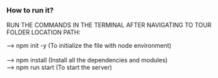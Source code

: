 ### How to run it?


RUN THE COMMANDS IN THE TERMINAL AFTER NAVIGATING TO TOUR FOLDER LOCATION PATH:


--> npm init -y       (To initialize the file with node environment)    
<br>
--> npm install       (Install all the dependencies and modules)
<br>
--> npm run start     (To start the server)
